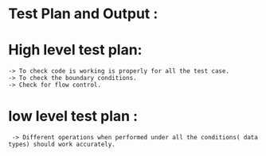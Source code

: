 # Test Plan and Output : 

# High level test plan:
    -> To check code is working is properly for all the test case.
    -> To check the boundary conditions.
    -> Check for flow control.
    
# low level test plan :
     -> Different operations when performed under all the conditions( data types) should work accurately.
